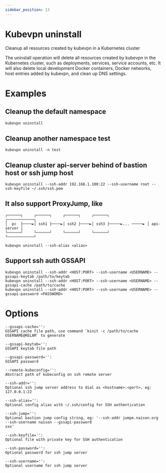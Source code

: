 ```yaml
---
sidebar_position: 13
---
```


# Kubevpn uninstall

Cleanup all resources created by kubevpn in a Kubernetes cluster

The uninstall operation will delete all resources created by kubevpn in the Kubernetes cluster, such as deployments,
services, service accounts, etc. It will also delete local development Docker containers, Docker networks, host entries
added by kubevpn, and clean up DNS settings.

# Examples

## Cleanup the default namespace

```bash
kubevpn uninstall
```

## Cleanup another namespace test

```shell
kubevpn uninstall -n test
```

## Cleanup cluster api-server behind of bastion host or ssh jump host

```shell
kubevpn uninstall --ssh-addr 192.168.1.100:22 --ssh-username root --ssh-keyfile ~/.ssh/ssh.pem
```

## It also support ProxyJump, like

```text
┌──────┐     ┌──────┐     ┌──────┐     ┌──────┐                 ┌────────────┐
│  pc  ├────►│ ssh1 ├────►│ ssh2 ├────►│ ssh3 ├─────►... ─────► │ api-server │
└──────┘     └──────┘     └──────┘     └──────┘                 └────────────┘
```

```shell
kubevpn uninstall --ssh-alias <alias>
```

## Support ssh auth GSSAPI

```shell
kubevpn uninstall --ssh-addr <HOST:PORT> --ssh-username <USERNAME> --gssapi-keytab /path/to/keytab
kubevpn uninstall --ssh-addr <HOST:PORT> --ssh-username <USERNAME> --gssapi-cache /path/to/cache
kubevpn uninstall --ssh-addr <HOST:PORT> --ssh-username <USERNAME> --gssapi-password <PASSWORD>
```

# Options

```text
--gssapi-cache='':
GSSAPI cache file path, use command `kinit -c /path/to/cache USERNAME@RELAM` to generate

--gssapi-keytab='':
GSSAPI keytab file path

--gssapi-password='':
GSSAPI password

--remote-kubeconfig='':
Abstract path of kubeconfig on ssh remote server

--ssh-addr='':
Optional ssh jump server address to dial as <hostname>:<port>, eg: 127.0.0.1:22

--ssh-alias='':
Optional config alias with ~/.ssh/config for SSH authentication

--ssh-jump='':
Optional bastion jump config string, eg: '--ssh-addr jumpe.naison.org --ssh-username naison --gssapi-password
xxx'

--ssh-keyfile='':
Optional file with private key for SSH authentication

--ssh-password='':
Optional password for ssh jump server

--ssh-username='':
Optional username for ssh jump server
```